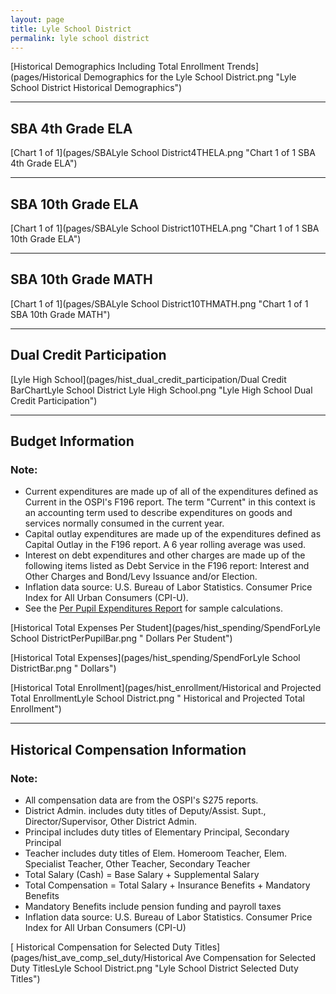 ```yaml
---
layout: page
title: Lyle School District
permalink: lyle school district
---
```



[Historical Demographics Including Total Enrollment Trends](pages/Historical Demographics for the Lyle School District.png "Lyle School District Historical Demographics")

___

## SBA 4th Grade ELA

[Chart 1 of 1](pages/SBALyle School District4THELA.png "Chart 1 of 1 SBA 4th Grade ELA")


___

## SBA 10th Grade ELA

[Chart 1 of 1](pages/SBALyle School District10THELA.png "Chart 1 of 1 SBA 10th Grade ELA")


___

## SBA 10th Grade MATH

[Chart 1 of 1](pages/SBALyle School District10THMATH.png "Chart 1 of 1 SBA 10th Grade MATH")


___

## Dual Credit Participation

[Lyle High School](pages/hist_dual_credit_participation/Dual Credit BarChartLyle School District Lyle High School.png "Lyle High School Dual Credit Participation")


___

## Budget Information
### Note:
- Current expenditures are made up of all of the expenditures defined as Current in the OSPI's F196 report. The term "Current" in this context is an accounting term used to describe expenditures on goods and services normally consumed in the current year.
- Capital outlay expenditures are made up of the expenditures defined as Capital Outlay in the F196 report. A 6 year rolling average was used.
- Interest on debt expenditures and other charges are made up of the following items listed as Debt Service in the F196 report: Interest and Other Charges and Bond/Levy Issuance and/or Election.
- Inflation data source: U.S. Bureau of Labor Statistics. Consumer Price Index for All Urban Consumers (CPI-U).
- See the [Per Pupil Expenditures Report](report_expenditures) for sample calculations.

[Historical Total Expenses Per Student](pages/hist_spending/SpendForLyle School DistrictPerPupilBar.png " Dollars Per Student")

[Historical Total Expenses](pages/hist_spending/SpendForLyle School DistrictBar.png " Dollars")

[Historical Total Enrollment](pages/hist_enrollment/Historical and Projected Total EnrollmentLyle School District.png " Historical and Projected Total Enrollment")


___

## Historical Compensation Information
### Note:
- All compensation data are from the OSPI's S275 reports.
- District Admin. includes duty titles of Deputy/Assist. Supt., Director/Supervisor, Other District Admin.
- Principal includes duty titles of Elementary Principal, Secondary Principal
- Teacher includes duty titles of Elem. Homeroom Teacher, Elem. Specialist Teacher, Other Teacher, Secondary Teacher
- Total Salary (Cash) = Base Salary + Supplemental Salary
- Total Compensation = Total Salary + Insurance Benefits + Mandatory Benefits
- Mandatory Benefits include pension funding and payroll taxes
- Inflation data source: U.S. Bureau of Labor Statistics. Consumer Price Index for All Urban Consumers (CPI-U)

[ Historical Compensation for Selected Duty Titles](pages/hist_ave_comp_sel_duty/Historical Ave Compensation for Selected Duty TitlesLyle School District.png "Lyle School District Selected Duty Titles")

